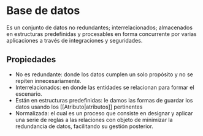 # Base de datos

Es un conjunto de datos no redundantes; interrelacionados; almacenados en estructuras predefinidas y procesables en forma concurrente por varias aplicaciones a través de integraciones y seguridades.

## Propiedades
- No es redundante: donde los datos cumplen un solo propósito y no se repiten innecesariamente. 
- Interrelacionados: en donde las entidades se relacionan para formar el escenario.
- Están en estructuras predefinidas: le damos las formas de guardar los datos usando los [[Atributo|atributos]] pertinentes
- Normalizada: el cual es un proceso que consiste en designar y aplicar una serie de reglas a las relaciones con objeto de minimizar la redundancia de datos, facilitando su gestión posterior.
